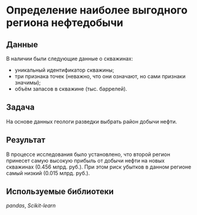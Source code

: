 # Определение наиболее выгодного региона нефтедобычи

## Данные

В наличии были следующие данные о cкважинах:

- уникальный идентификатор скважины;
- три признака точек (неважно, что они означают, но сами признаки значимы);
- объём запасов в скважине (тыс. баррелей).

## Задача

На основе данных геологи разведки выбрать район добычи нефти.

## Результат

В процессе исследования было установлено, что второй регион принесет самую высокую прибыль от добычи нефти на новых скважинах (0.456 млрд. руб.). При этом риск убытков в данном регионе самый низкий (0.015 млрд. руб.).

## Используемые библиотеки
*pandas*, *Scikit-learn*
